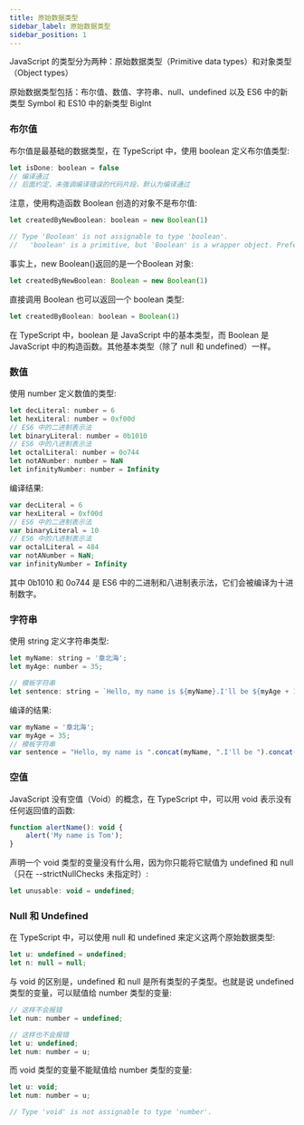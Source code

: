 ```yaml
---
title: 原始数据类型
sidebar_label: 原始数据类型
sidebar_position: 1
---
```


JavaScript 的类型分为两种：原始数据类型（Primitive data types）和对象类型（Object types）

原始数据类型包括：布尔值、数值、字符串、null、undefined 以及 ES6 中的新类型 Symbol 和 ES10 中的新类型 BigInt

### 布尔值

布尔值是最基础的数据类型，在 TypeScript 中，使用 boolean 定义布尔值类型:

```js
let isDone: boolean = false
// 编译通过
// 后面约定，未强调编译错误的代码片段，默认为编译通过
```

注意，使用构造函数 Boolean 创造的对象不是布尔值:

```js
let createdByNewBoolean: boolean = new Boolean(1)

// Type 'Boolean' is not assignable to type 'boolean'.
//   'boolean' is a primitive, but 'Boolean' is a wrapper object. Prefer using 'boolean' when possible.
```

事实上，new Boolean()返回的是一个Boolean 对象:

```js
let createdByNewBoolean: Boolean = new Boolean(1)
```

直接调用 Boolean 也可以返回一个 boolean 类型:

```js
let createdByBoolean: boolean = Boolean(1)
```

在 TypeScript 中，boolean 是 JavaScript 中的基本类型，而 Boolean 是 JavaScript 中的构造函数。其他基本类型（除了 null 和 undefined）一样。

### 数值

使用 number 定义数值的类型:

```js
let decLiteral: number = 6
let hexLiteral: number = 0xf00d
// ES6 中的二进制表示法
let binaryLiteral: number = 0b1010
// ES6 中的八进制表示法
let octalLiteral: number = 0o744
let notANumber: number = NaN
let infinityNumber: number = Infinity
```

编译结果:

```js
var decLiteral = 6
var hexLiteral = 0xf00d
// ES6 中的二进制表示法
var binaryLiteral = 10
// ES6 中的八进制表示法
var octalLiteral = 484
var notANumber = NaN;
var infinityNumber = Infinity
```

其中 0b1010 和 0o744 是 ES6 中的二进制和八进制表示法，它们会被编译为十进制数字。


### 字符串

使用 string 定义字符串类型:

```js
let myName: string = '章北海';
let myAge: number = 35;

// 模板字符串
let sentence: string = `Hello, my name is ${myName}.I'll be ${myAge + 1} years old next month.`;
```

编译的结果:

```js
var myName = '章北海';
var myAge = 35;
// 模板字符串
var sentence = "Hello, my name is ".concat(myName, ".I'll be ").concat(myAge + 1, " years old next month.");
```

### 空值

JavaScript 没有空值（Void）的概念，在 TypeScript 中，可以用 void 表示没有任何返回值的函数:

```js
function alertName(): void {
    alert('My name is Tom');
}
```

声明一个 void 类型的变量没有什么用，因为你只能将它赋值为 undefined 和 null（只在 --strictNullChecks 未指定时）:

```js
let unusable: void = undefined;
```

### Null 和 Undefined

在 TypeScript 中，可以使用 null 和 undefined 来定义这两个原始数据类型:

```js
let u: undefined = undefined;
let n: null = null;
```

与 void 的区别是，undefined 和 null 是所有类型的子类型。也就是说 undefined 类型的变量，可以赋值给 number 类型的变量:

```js
// 这样不会报错
let num: number = undefined;
```

```js
// 这样也不会报错
let u: undefined;
let num: number = u;
```

而 void 类型的变量不能赋值给 number 类型的变量:

```js
let u: void;
let num: number = u;

// Type 'void' is not assignable to type 'number'.
```